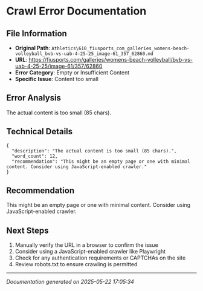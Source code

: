 # Crawl Error Documentation

## File Information
- **Original Path**: `Athletics\610_fiusports_com_galleries_womens-beach-volleyball_bvb-vs-uab-4-25-25_image-61_357_62860.md`
- **URL**: https://fiusports.com/galleries/womens-beach-volleyball/bvb-vs-uab-4-25-25/image-61/357/62860
- **Error Category**: Empty or Insufficient Content
- **Specific Issue**: Content too small

## Error Analysis
The actual content is too small (85 chars).

## Technical Details
```
{
  "description": "The actual content is too small (85 chars).",
  "word_count": 12,
  "recommendation": "This might be an empty page or one with minimal content. Consider using JavaScript-enabled crawler."
}
```

## Recommendation
This might be an empty page or one with minimal content. Consider using JavaScript-enabled crawler.

## Next Steps
1. Manually verify the URL in a browser to confirm the issue
2. Consider using a JavaScript-enabled crawler like Playwright
3. Check for any authentication requirements or CAPTCHAs on the site
4. Review robots.txt to ensure crawling is permitted

---
*Documentation generated on 2025-05-22 17:05:34*

